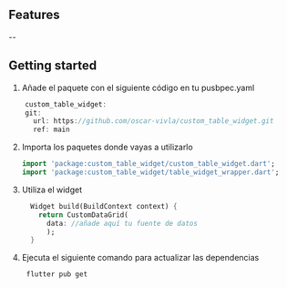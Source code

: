 <!--
This README describes the package. If you publish this package to pub.dev,
this README's contents appear on the landing page for your package.

For information about how to write a good package README, see the guide for
[writing package pages](https://dart.dev/tools/pub/writing-package-pages).

For general information about developing packages, see the Dart guide for
[creating packages](https://dart.dev/guides/libraries/create-packages)
and the Flutter guide for
[developing packages and plugins](https://flutter.dev/to/develop-packages).
-->

## Features
 --

## Getting started

1. Añade el paquete con el siguiente código en tu pusbpec.yaml

```dart
    custom_table_widget:
    git:
      url: https://github.com/oscar-vivla/custom_table_widget.git
      ref: main
```

2. Importa los paquetes donde vayas a utilizarlo

    ```dart
    import 'package:custom_table_widget/custom_table_widget.dart';
    import 'package:custom_table_widget/table_widget_wrapper.dart';
    ```

3. Utiliza el widget

    ```dart
      Widget build(BuildContext context) {
        return CustomDataGrid(
          data: //añade aquí tu fuente de datos
          );
      }
      ```
 4. Ejecuta el siguiente comando para actualizar las dependencias

    ```shell
     flutter pub get
    ```

